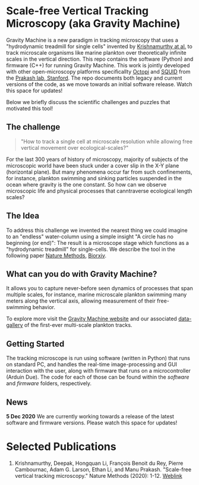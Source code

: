 # Scale-free Vertical Tracking Microscopy (aka Gravity Machine)

Gravity Machine is a new paradigm in tracking microscopy that uses a "hydrodynamic treadmill for single cells" invented by [Krishnamurthy at al.](https://www.nature.com/articles/s41592-020-0924-7) to track microscale organisms like marine plankton over theoretically infinite scales in the vertical direction. This repo contains the software (Python) and firmware (C++) for running Gravity Machine. This work is jointly developed with other open-microscopy platforms specificallty [Octopi](https://github.com/hongquanli/octopi-research) and [SQUID](https://github.com/prakashlab/squid-tracking) from the [Prakash lab, Stanford](https://github.com/prakashlab). The repo documents both legacy and current versions of the code, as we move towards an initial software release. Watch this space for updates! 

Below we briefly discuss the scientific challenges and puzzles that motivated this tool!

## The challenge

> "How to track a single cell at microscale resolution while allowing free vertical movement over ecological-scales?" 

For the last 300 years of history of microscopy, majority of subjects of the microscopic world have been stuck under a cover slip in the X-Y plane (horizontal plane). But many phenomena occur far from such confinements, for instance, plankton swimming and sinking particles suspended in the ocean where gravity is the one constant. So how can we observe microscopic life and physical processes that canntraverse ecological length scales?

## The Idea
	
To address this challenge we invented the nearest thing we could imagine to an "endless" water-column using a simple insight "A circle has no beginning (or end)": The result is a microscope stage which functions as a "hydrodynamic treadmill" for single-cells. We describe the tool in the following paper [Nature Methods](https://www.nature.com/articles/s41592-020-0924-7), [Biorxiv](https://www.biorxiv.org/content/10.1101/610246v1).

## What can you do with Gravity Machine?

It allows you to capture never-before seen dynamics of processes that span multiple scales, for instance, marine microscale plankton swimming many meters along the vertical axis, allowing measurement of their free-swimming behavior.

To explore more visit the [Gravity Machine website](https://gravitymachine.org/) and our associated [data-gallery](https://gravitymachine.org/gallery) of the first-ever multi-scale plankton tracks.

## Getting Started

The tracking microscope is run using software (written in Python) that runs on standard PC, and handles the real-time image-processing and GUI interaction with the user, along with firmware that runs on a microcontroller (Arduin Due). The code for each of those can be found within the *software* and *firmware* folders, respectively. 

## News
**5 Dec 2020** We are currently working towards a release of the latest software and firmware versions. Please watch this space for updates!

# Selected Publications
1. Krishnamurthy, Deepak, Hongquan Li, François Benoit du Rey, Pierre Cambournac, Adam G. Larson, Ethan Li, and Manu Prakash. "Scale-free vertical tracking microscopy." Nature Methods (2020): 1-12. [Weblink](https://www.nature.com/articles/s41592-020-0924-7)









